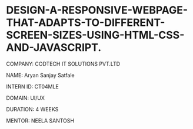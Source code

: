 # DESIGN-A-RESPONSIVE-WEBPAGE-THAT-ADAPTS-TO-DIFFERENT-SCREEN-SIZES-USING-HTML-CSS-AND-JAVASCRIPT.
COMPANY: CODTECH IT SOLUTIONS PVT.LTD

NAME: Aryan Sanjay Satfale

INTERN ID: CT04MLE

DOMAIN: UI/UX

DURATION: 4 WEEKS

MENTOR: NEELA SANTOSH
